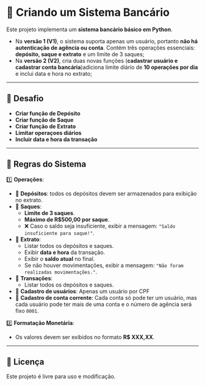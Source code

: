 # 🏦 Criando um Sistema Bancário

Este projeto implementa um **sistema bancário básico em Python**.  

- Na **versão 1 (V1)**, o sistema suporta apenas um usuário, portanto **não há autenticação de agência ou conta**. Contém três operações essenciais: **depósito, saque e extrato** e um limite de 3 saques;
- Na **versão 2 (V2)**, cria duas novas funções (**cadastrar usuário e cadastrar conta bancária**)adiciona limite diário de **10 operações por dia** e inclui data e hora no extrato;

---

## 🚀 Desafio   

- **Criar função de Depósito**  
- **Criar função de Saque**  
- **Criar função de Extrato** 
- **Limitar operaçoes diários**
- **Incluir data e hora da transação** 

---

## 📌 Regras do Sistema  

1️⃣ **Operações**:  
   - 🔹 **Depósitos**: todos os depósitos devem ser armazenados para exibição no extrato.  
   - 🔹 **Saques**:  
     - **Limite de 3 saques**.  
     - **Máximo de R$500,00 por saque**.  
     - ❌ Caso o saldo seja insuficiente, exibir a mensagem: `"Saldo insuficiente para saque!"`.  
   - 🔹 **Extrato**:  
     - Listar todos os depósitos e saques.  
     - Exibir **data e hora** da transação.  
     - Exibir o **saldo atual** no final.  
     - Se não houver movimentações, exibir a mensagem: `"Não foram realizadas movimentações."`.  
   - 🔹 **Transações**:  
     - Listar todos os depósitos e saques.  
   - 🔹 **Cadastro de usuários**: Apenas um usuário por CPF
   - 🔹 **Cadastro de conta corrente**: Cada conta só pode ter um usuário, mas cada usuário pode ter mais de uma conta e o número de agência será fixo `0001`.

2️⃣ **Formatação Monetária**:  
   - Os valores devem ser exibidos no formato **R$ XXX,XX**.  

---
## 📜 Licença
Este projeto é livre para uso e modificação.
